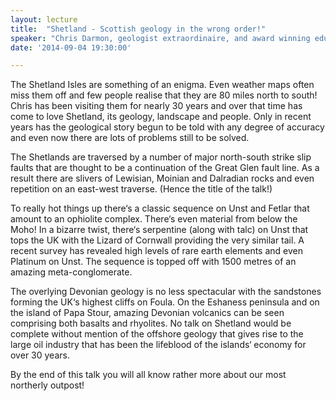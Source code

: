 ```yaml
---
layout: lecture
title:  "Shetland - Scottish geology in the wrong order!"
speaker: "Chris Darmon, geologist extraordinaire, and award winning educationalist, Director of GeoSupplies, Sheffield and editor of ‘Down to Earth’"
date: '2014-09-04 19:30:00'

---
```

The Shetland Isles are something of an enigma. Even weather maps often miss them off and few people realise that they are 80 miles north to south! Chris has been visiting them for nearly 30 years and over that time has come to love Shetland, its geology, landscape and people. Only in recent years has the geological story begun to be told with any degree of accuracy and even now there are lots of problems still to be solved.

The Shetlands are traversed by a number of major north-south strike slip faults that are thought to be a continuation of the Great Glen fault line. As a result there are slivers of Lewisian, Moinian and Dalradian rocks and even repetition on an east-west traverse. (Hence the title of the talk!)

To really hot things up there‘s a classic sequence on Unst and Fetlar that amount to an ophiolite complex. There‘s even material from below the Moho! In a bizarre twist, there‘s serpentine (along with talc) on Unst that tops the UK with the Lizard of Cornwall providing the very similar tail. A recent survey has revealed high levels of rare earth elements and even Platinum on Unst. The sequence is topped off with 1500 metres of an amazing meta-conglomerate.

The overlying Devonian geology is no less spectacular with the sandstones forming the UK‘s highest cliffs on Foula. On the Eshaness peninsula and on the island of Papa Stour, amazing Devonian volcanics can be seen comprising both basalts and rhyolites.
No talk on Shetland would be complete without mention of the offshore geology that gives rise to the large oil industry that has been the lifeblood of the islands‘ economy for over 30 years.

By the end of this talk you will all know rather more about our most northerly outpost!